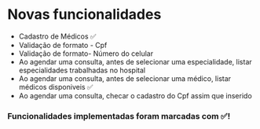# Novas funcionalidades
- Cadastro de Médicos ✅
- Validação de formato - Cpf
- Validação de formato- Número do celular
- Ao agendar uma consulta, antes de selecionar uma especialidade, listar especialidades trabalhadas no hospital
- Ao agendar uma consulta, antes de selecionar uma médico, listar médicos disponiveis ✅
- Ao agendar uma consulta, checar o cadastro do Cpf assim que inserido

### Funcionalidades implementadas foram marcadas com ✅!
